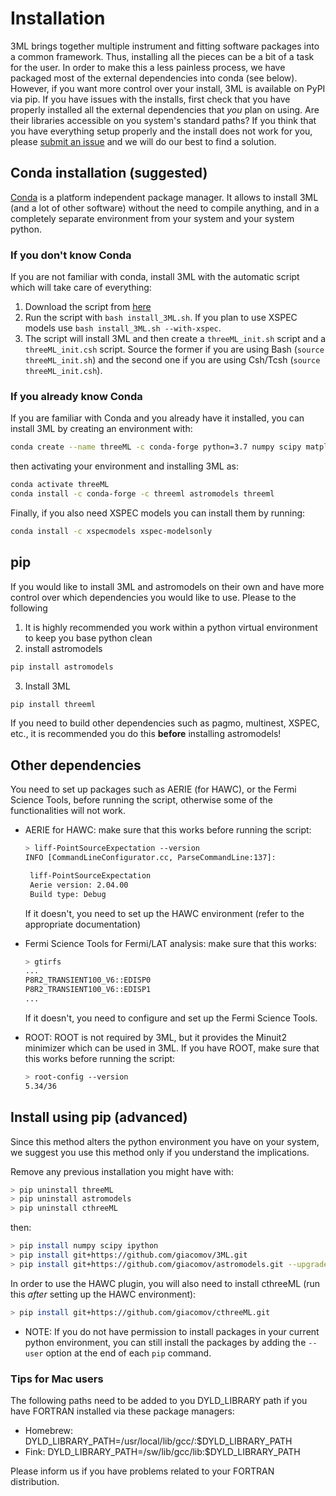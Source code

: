 # Installation
3ML brings together multiple instrument and fitting software packages into a common framework. Thus, installing all the pieces can be a bit of a task for the user. In order to make this a less painless process, we have packaged most of the external dependencies into conda (see below). However, if you want more control over your install, 3ML is available on PyPI via pip. If you have issues with the installs, first check that you have properly installed all the external dependencies that *you* plan on using. Are their libraries accessible on you system's standard paths? If you think that you have everything setup properly and the install does not work for you, please [submit an issue](https://github.com/threeML/threeML/issues) and we will do our best to find a solution.


## Conda installation (suggested)

[Conda](https://conda.io/docs/) is a platform independent package manager. It allows to install 3ML (and a lot of other software) without the need
to compile anything, and in a completely separate environment from your system and your system python.

### If you don't know Conda

If you are not familiar with conda, install 3ML with the automatic script which will take care of everything:

1. Download the script from [here](https://raw.githubusercontent.com/threeML/threeML/master/install_3ML.sh)
2. Run the script with `bash install_3ML.sh`. If you plan to use XSPEC models use `bash install_3ML.sh --with-xspec`.
3. The script will install 3ML and then create a `threeML_init.sh` script and a `threeML_init.csh` script. Source the former if you are using Bash
(`source threeML_init.sh`) and the second one if you are using Csh/Tcsh (`source threeML_init.csh`).

### If you already know Conda 

If you are familiar with Conda and you already have it installed, you can install 3ML by creating an environment with:

```bash
conda create --name threeML -c conda-forge python=3.7 numpy scipy matplotlib
```

then activating your environment and installing 3ML as:

```bash
conda activate threeML
conda install -c conda-forge -c threeml astromodels threeml
```

Finally, if you also need XSPEC models you can install them by running:
```bash
conda install -c xspecmodels xspec-modelsonly
```

## pip

If you would like to install 3ML and astromodels on their own and have more control over which dependencies you would like to use. Please to the following

1. It is highly recommended you work within a python virtual environment to keep you base python clean
2. install astromodels

```bash
pip install astromodels
```

3. Install 3ML

```bash
pip install threeml
```

If you need to build other dependencies such as pagmo, multinest, XSPEC, etc., it is recommended you do this **before** installing astromodels!


## Other dependencies

You need to set up packages such as AERIE (for HAWC), or the Fermi Science Tools, 
before running the script, otherwise some of the functionalities will not work.

* AERIE for HAWC: make sure that this works before running the script:

    ```bash
    > liff-PointSourceExpectation --version
    INFO [CommandLineConfigurator.cc, ParseCommandLine:137]: 
    
     liff-PointSourceExpectation
     Aerie version: 2.04.00
     Build type: Debug
    
    ```
    If it doesn't, you need to set up the HAWC environment (refer to the appropriate 
    documentation)

* Fermi Science Tools for Fermi/LAT analysis: make sure that this works:
    ```bash
    > gtirfs
    ...
    P8R2_TRANSIENT100_V6::EDISP0
    P8R2_TRANSIENT100_V6::EDISP1
    ...
    ```
    If it doesn't, you need to configure and set up the Fermi Science Tools.

* ROOT: ROOT is not required by 3ML, but it provides the Minuit2 minimizer which can 
be used in 3ML. If you have ROOT, make sure that this works before running the script:
    ```bash
    > root-config --version
    5.34/36
    ```

## Install using pip (advanced)

Since this method alters the python environment you have on your system, 
we suggest you use this method only if you understand the implications.

Remove any previous installation you might have with:

```bash
> pip uninstall threeML
> pip uninstall astromodels
> pip uninstall cthreeML
```

then:

```bash
> pip install numpy scipy ipython
> pip install git+https://github.com/giacomov/3ML.git 
> pip install git+https://github.com/giacomov/astromodels.git --upgrade
```

In order to use the HAWC plugin, you will also need to install cthreeML (run this *after* setting up the HAWC environment):

```bash
> pip install git+https://github.com/giacomov/cthreeML.git
```

* NOTE: If you do not have permission to install packages in your current python 
environment, you can still install the packages by adding the ```--user``` option at the
end of each ```pip``` command.

### Tips for Mac users
The following paths need to be added to you DYLD_LIBRARY path if you have FORTRAN installed via these package managers:

* Homebrew: DYLD_LIBRARY_PATH=/usr/local/lib/gcc/<version number>:$DYLD_LIBRARY_PATH
* Fink: DYLD_LIBRARY_PATH=/sw/lib/gcc<version number>/lib:$DYLD_LIBRARY_PATH

Please inform us if you have problems related to your FORTRAN distribution.
